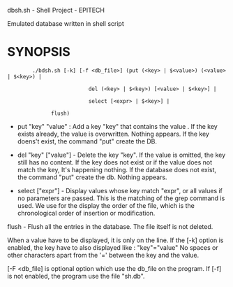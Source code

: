 dbsh.sh - Shell Project - EPITECH

Emulated database written in shell script

SYNOPSIS
========


			./bdsh.sh [-k] [-f <db_file>] (put (<key> | $<value>) (<value> | $<key>) | 

                              del (<key> | $<key>) [<value> | $<key>] |

                              select [<expr> | $<key>] |

			      flush)

- put "key" "value" : Add a key "key" that contains the value <value>.
If the key exists already, the value is overwritten.
Nothing appears.
If the key doens't exist, the command "put" create the DB.

- del "key" ["value"] - Delete the key "key". If the value is omitted, the key
still has no content. If the key does not exist or if the value does not match the key,
It's happening nothing.
If the database does not exist, the command "put" create the db.
Nothing appears.

- select ["expr"] - Display values whose key match "expr", or all values if no parameters are passed.
This is the matching of the grep command is used. We use for the display the order of the file, which is
the chronological order of insertion or modification.
    
flush - Flush all the entries in the database. The file itself is not deleted.

When a value have to be displayed, it is only on the line. If the [-k] option is enabled, the key have to
also displayed like :
"key"="value"
No spaces or other characters apart from the '=' between the key and the value.

[-F <db_file] is optional option which use the db_file on the program. If [-f] is not enabled, the program
use the file "sh.db".
